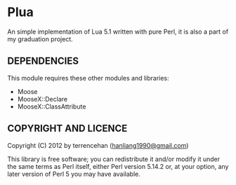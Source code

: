 Plua 
=========================
An simple implementation of Lua 5.1 written with pure Perl, it is also a part of my graduation project.

DEPENDENCIES
------------------------

This module requires these other modules and libraries:

* Moose
* MooseX::Declare
* MooseX::ClassAttribute



COPYRIGHT AND LICENCE
------------------------


Copyright (C) 2012 by terrencehan (hanliang1990@gmail.com)

This library is free software; you can redistribute it and/or modify
it under the same terms as Perl itself, either Perl version 5.14.2 or,
at your option, any later version of Perl 5 you may have available.


